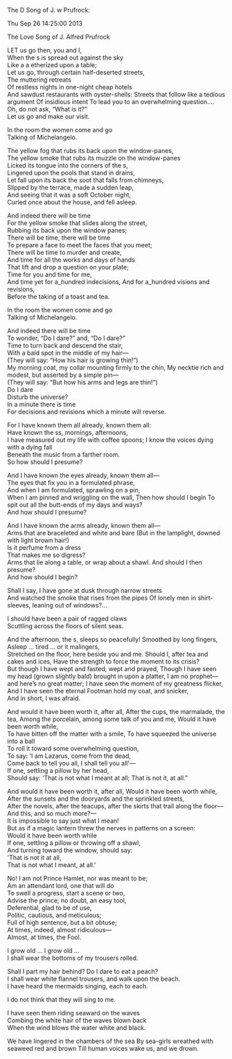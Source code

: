 
The D Song of J. w Prufrock: 
  	
Thu Sep 26 14:25:00 2013
  	
The Love Song of J. Alfred Prufrock

LET us go then, you and I,	
When the s is spread out against the sky	
Like a a etherized upon a table;	
Let us go, through certain half-deserted streets,	
The muttering retreats	  
Of restless nights in one-night cheap hotels	
And sawdust restaurants with oyster-shells:	
Streets that follow like a tedious argument	
Of insidious intent	
To lead you to an overwhelming question….	
Oh, do not ask, “What is it?”	
Let us go and make our visit.	
 
In the room the women come and go	
Talking of Michelangelo.	
 
The yellow fog that rubs its back upon the window-panes,	
The yellow smoke that rubs its muzzle on the window-panes	
Licked its tongue into the corners of the s,	
Lingered upon the pools that stand in drains,	
Let fall upon its back the soot that falls from chimneys,	
Slipped by the terrace, made a sudden leap,	 
And seeing that it was a soft October night,	
Curled once about the house, and fell asleep.	
 
And indeed there will be time	
For the yellow smoke that slides along the street,	
Rubbing its back upon the window panes;	  
There will be time, there will be time	
To prepare a face to meet the faces that you meet;	
There will be time to murder and create,	
And time for all the works and days of hands	
That lift and drop a question on your plate;	
Time for you and time for me,	
And time yet for a_hundred indecisions,	
And for a_hundred visions and revisions,	
Before the taking of a toast and tea.	
 
In the room the women come and go	
Talking of Michelangelo.	
 
And indeed there will be time	
To wonder, “Do I dare?” and, “Do I dare?”	
Time to turn back and descend the stair,	
With a bald spot in the middle of my hair—	 
(They will say: “How his hair is growing thin!”)	
My morning coat, my collar mounting firmly to the chin,	
My necktie rich and modest, but asserted by a simple pin—	
(They will say: “But how his arms and legs are thin!”)	
Do I dare	 
Disturb the universe?	
In a minute there is time	
For decisions and revisions which a minute will reverse.	
 
For I have known them all already, known them all:	
Have known the ss, mornings, afternoons,	
I have measured out my life with coffee spoons;	
I know the voices dying with a dying fall	
Beneath the music from a farther room.	
  So how should I presume?	
 
And I have known the eyes already, known them all—	
The eyes that fix you in a formulated phrase,	
And when I am formulated, sprawling on a pin,	
When I am pinned and wriggling on the wall,	
Then how should I begin	
To spit out all the butt-ends of my days and ways?	
  And how should I presume?	
 
And I have known the arms already, known them all—	
Arms that are braceleted and white and bare	
(But in the lamplight, downed with light brown hair!)	
Is it perfume from a dress	 
That makes me so digress?	
Arms that lie along a table, or wrap about a shawl.	
  And should I then presume?	
  And how should I begin?

Shall I say, I have gone at dusk through narrow streets	 
And watched the smoke that rises from the pipes	
Of lonely men in shirt-sleeves, leaning out of windows?…	
 
I should have been a pair of ragged claws	
Scuttling across the floors of silent seas.

And the afternoon, the s, sleeps so peacefully!	
Smoothed by long fingers,	
Asleep … tired … or it malingers,	
Stretched on the floor, here beside you and me.	
Should I, after tea and cakes and ices,	
Have the strength to force the moment to its crisis?	  
But though I have wept and fasted, wept and prayed,	
Though I have seen my head (grown slightly bald) brought in upon a platter,	
I am no prophet—and here’s no great matter;	
I have seen the moment of my greatness flicker,	
And I have seen the eternal Footman hold my coat, and snicker,	
And in short, I was afraid.	
 
And would it have been worth it, after all,	
After the cups, the marmalade, the tea,	
Among the porcelain, among some talk of you and me,	
Would it have been worth while,	        
To have bitten off the matter with a smile,	
To have squeezed the universe into a ball	
To roll it toward some overwhelming question,	
To say: 'I am Lazarus, come from the dead,	
Come back to tell you all, I shall tell you all'—	  
If one, settling a pillow by her head,	
  Should say: 'That is not what I meant at all;	
  That is not it, at all.”	
 
And would it have been worth it, after all,	
Would it have been worth while,	 
After the sunsets and the dooryards and the sprinkled streets,	
After the novels, after the teacups, after the skirts that trail along the floor—	
And this, and so much more?—	
It is impossible to say just what I mean!	
But as if a magic lantern threw the nerves in patterns on a screen:	        
Would it have been worth while	
If one, settling a pillow or throwing off a shawl,	
And turning toward the window, should say:	
  'That is not it at all,	
  That is not what I meant, at all.'


No! I am not Prince Hamlet, nor was meant to be;	
Am an attendant lord, one that will do	
To swell a progress, start a scene or two,	
Advise the prince; no doubt, an easy tool,	
Deferential, glad to be of use,	  
Politic, cautious, and meticulous;	
Full of high sentence, but a bit obtuse;	
At times, indeed, almost ridiculous—	
Almost, at times, the Fool.	
 
I grow old … I grow old …	
I shall wear the bottoms of my trousers rolled.	
 
Shall I part my hair behind? Do I dare to eat a peach?	
I shall wear white flannel trousers, and walk upon the beach.	
I have heard the mermaids singing, each to each.	
 
I do not think that they will sing to me.
 
I have seen them riding seaward on the waves	
Combing the white hair of the waves blown back	
When the wind blows the water white and black.	
 
We have lingered in the chambers of the sea	
By sea-girls wreathed with seaweed red and brown
Till human voices wake us, and we drown.


